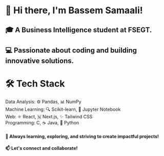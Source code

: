 # 👋 Hi there, I'm Bassem Samaali!
## 🎓 A Business Intelligence student at FSEGT. </br>
## 💻 Passionate about coding and building innovative solutions.

# 🛠️ Tech Stack
Data Analysis: ⚙️ Pandas, 📊 NumPy </br>
Machine Learning: 🔍 Scikit-learn, 📓 Jupyter Notebook </br>
Web: ⚛️ React, 🇳 Next.js, ✨ Tailwind CSS </br>
Programming: C, ☕ Java, 🐉 Python </br>


#### 🌟 Always learning, exploring, and striving to create impactful projects! </br>
#### 📫 Let's connect and collaborate! </br>



<!--
**samaalibassem123/samaalibassem123** is a ✨ _special_ ✨ repository because its `README.md` (this file) appears on your GitHub profile.

Here are some ideas to get you started:

- 🔭 I’m currently working on ...
- 🌱 I’m currently learning ...
- 👯 I’m looking to collaborate on ...
- 🤔 I’m looking for help with ...
- 💬 Ask me about ...
- 📫 How to reach me: ...
- 😄 Pronouns: ...
- ⚡ Fun fact: ...
-->
